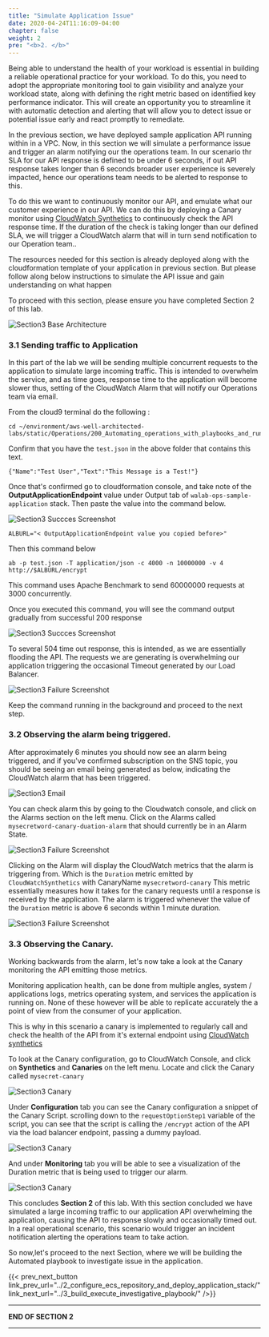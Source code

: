 ```yaml
---
title: "Simulate Application Issue"
date: 2020-04-24T11:16:09-04:00
chapter: false
weight: 2
pre: "<b>2. </b>"
---
```


Being able to understand the health of your workload is essential in building a reliable operational practice for your workload. To do this, you need to adopt the appropriate monitoring tool to gain visibility and analyze your workload state, along with defining the right metric based on identified key performance indicator. This will create an opportunity you to streamline it with automatic detection and alerting that will allow you to detect issue or potential issue early and react promptly to remediate.

In the previous section, we have deployed sample application API running within in a VPC. Now, in this section we will simulate a performance issue and trigger an alarm notifying our the operations team. In our scenario thr SLA for our API response is defined to be under 6 seconds, if out API response takes longer than 6 seconds broader user experience is severely impacted, hence our operations team needs to be alerted to response to this. 

To do this we want to continuously monitor our API, and emulate what our customer experience in our API.
We can do this by deploying a Canary monitor using [CloudWatch Synthetics](https://docs.aws.amazon.com/AmazonCloudWatch/latest/monitoring/CloudWatch_Synthetics_Canaries.html) to continuously check the API response time. If the duration of the check is taking longer than our defined SLA, we will trigger a CloudWatch alarm that will in turn send notification to our Operation team..  

The resources needed for this section is already deployed along with the cloudformation template of your application in previous section. But please follow along below instructions to simulate the API issue and gain understanding on what happen 

To proceed with this section, please ensure you have completed Section 2 of this lab.

![Section3 Base Architecture](/Operations/200_Automating_operations_with_playbooks_and_runbooks/Images/section3-testing-canary-alarm-architecture.png)

### 3.1 Sending traffic to Application

In this part of the lab we will be sending multiple concurrent requests to the application to simulate large incoming traffic. This is intended to overwhelm the service, and as time goes, response time to the application will become slower thus, setting of the CloudWatch Alarm that will notify our Operations team via email.

From the cloud9 terminal do the following :

```
cd ~/environment/aws-well-architected-labs/static/Operations/200_Automating_operations_with_playbooks_and_runbooks/Code/src/
```

Confirm that you have the `test.json` in the above folder that contains this text.

```
{"Name":"Test User","Text":"This Message is a Test!"}
```



Once that's confirmed go to cloudformation console, and take note of the **OutputApplicationEndpoint** value under Output tab of `walab-ops-sample-application` stack. Then paste the value into the command below.

![Section3 Succces Screenshot](/Operations/200_Automating_operations_with_playbooks_and_runbooks/Images/section3-stackoutput.png)


```
ALBURL="< OutputApplicationEndpoint value you copied before>"
```

Then this command below

```
ab -p test.json -T application/json -c 4000 -n 10000000 -v 4 http://$ALBURL/encrypt 
```

This command uses Apache Benchmark to send 60000000 requests at 3000 concurrently.

Once you executed this command, you will see the command output gradually from successful 200 response 

![Section3 Succces Screenshot](/Operations/200_Automating_operations_with_playbooks_and_runbooks/Images/section3-success-traffic-requests.png)

To several 504 time out response, this is intended, as we are essentially flooding the API.
The requests we are generating is overwhelming our application triggering the occasional Timeout generated by our Load Balancer.

![Section3 Failure Screenshot](/Operations/200_Automating_operations_with_playbooks_and_runbooks/Images/section3-failure-traffic-requests.png)

Keep the command running in the background and proceed to the next step.

### 3.2 Observing the alarm being triggered.

After approximately 6 minutes you should now see an alarm being triggered, and if you've confirmed subscription on the SNS topic, you should be seeing an email being generated as below, indicating the CloudWatch alarm that has been triggered.

![Section3 Email](/Operations/200_Automating_operations_with_playbooks_and_runbooks/Images/section3-email.png)
 
You can check alarm this by going to the Cloudwatch console, and click on the Alarms section on the left menu.
Click on the Alarms called `mysecretword-canary-duation-alarm` that should currently be in an Alarm State.

![Section3 Failure Screenshot](/Operations/200_Automating_operations_with_playbooks_and_runbooks/Images/section3-alarm.png)

Clicking on the Alarm will display the CloudWatch metrics that the alarm is triggering from.
Which is the `Duration` metric emitted by `CloudWatchSynthetics` with CanaryName `mysecretword-canary`
This metric essentially measures how it takes for the canary requests until a response is received by the application. The alarm is triggered whenever the value of the `Duration` metric is above 6 seconds within 1 minute duration.

![Section3 Failure Screenshot](/Operations/200_Automating_operations_with_playbooks_and_runbooks/Images/section3-alarm-detail.png)

### 3.3 Observing the Canary.

Working backwards from the alarm, let's now take a look at the Canary monitoring the API emitting those metrics.

Monitoring application health, can be done from multiple angles, system / applications logs, metrics operating system, and services the application is running on. None of these however will be able to replicate accurately the a point of view from the consumer of your application. 

This is why in this scenario a canary is implemented to regularly call and check the health of the API from it's external endpoint using [ CloudWatch synthetics](https://docs.aws.amazon.com/AmazonCloudWatch/latest/monitoring/CloudWatch_Synthetics_Canaries.html)



To look at the Canary configuration, go to CloudWatch Console, and click on **Synthetics** and **Canaries** on the left menu. Locate and click the Canary called `mysecret-canary` 

![Section3 Canary](/Operations/200_Automating_operations_with_playbooks_and_runbooks/Images/section3-canary.png)

Under **Configuration** tab you can see the Canary configuration a snippet of the Canary Script.
scrolling down to the `requestOptionStep1` variable of the script, you can see that the script is calling the `/encrypt` action of the API via the load balancer endpoint, passing a dummy payload.   

![Section3 Canary](/Operations/200_Automating_operations_with_playbooks_and_runbooks/Images/section3-canary-detail.png)

And under **Monitoring** tab you will be able to see a visualization of the Duration metric that is being used to trigger our alarm.

![Section3 Canary](/Operations/200_Automating_operations_with_playbooks_and_runbooks/Images/section3-canary-monitor.png)


This concludes **Section 2** of this lab. 
With this section concluded we have simulated a large incoming traffic to our application API overwhelming the application, causing the API to response slowly and occasionally timed out. In a real operational scenario, this scenario would trigger an incident notification alerting the operations team to take action.

So now,let's proceed to the next Section, where we will be building the Automated playbook to investigate issue in the application. 

{{< prev_next_button link_prev_url="../2_configure_ecs_repository_and_deploy_application_stack/" link_next_url="../3_build_execute_investigative_playbook/" />}}

___
**END OF SECTION 2**
___